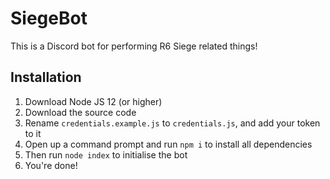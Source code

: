 # SiegeBot

This is a Discord bot for performing R6 Siege related things!

## Installation

1. Download Node JS 12 (or higher)
2. Download the source code
3. Rename `credentials.example.js` to `credentials.js`, and add your token to it
4. Open up a command prompt and run `npm i` to install all dependencies
5. Then run `node index` to initialise the bot
6. You're done!
